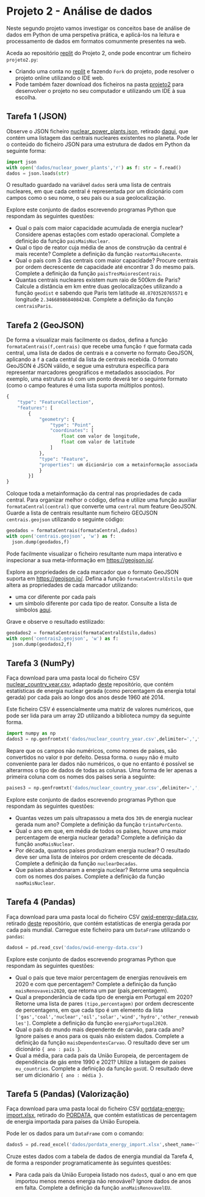 # Projeto 2 - Análise de dados

Neste segundo projeto vamos investigar os conceitos base de análise de dados em Python de uma perspetiva prática, e aplicá-los na leitura e processamento de dados em formatos comunmente presentes na web.

Aceda ao repositório [replit](https://replit.com/@up652136/Prog2-Proj2) do Projeto 2, onde pode encontrar um ficheiro `projeto2.py`:

- Criando uma conta no [replit](https://replit.com/) e fazendo `Fork` do projeto, pode resolver o projeto online utilizando o IDE web.
- Pode também fazer download dos ficheiros na pasta [projeto2](../scripts/projeto2) para desenvolver o projeto no seu computador e utilizando um IDE à sua escolha.

## Tarefa 1 (JSON)

Observe o JSON ficheiro [nuclear_power_plants.json](../scripts/projeto2/dados/nuclear_power_plants.json), retirado [daqui](https://github.com/cristianst85/GeoNuclearData/blob/master/data/json/denormalized/nuclear_power_plants.json), que contém uma listagem das centrais nucleares existentes no planeta.
Pode ler o conteúdo do ficheiro JSON para uma estrutura de dados em Python da seguinte forma:
```python
import json
with open('dados/nuclear_power_plants','r') as f: str = f.read()
dados = json.loads(str)
```
O resultado guardado na variável `dados` será uma lista de centrais nucleares, em que cada central é representada por um dicionário com campos como o seu nome, o seu país ou a sua geolocalização.

Explore este conjunto de dados escrevendo programas Python que respondam às seguintes questões:

* Qual o país com maior capacidade acumulada de energia nuclear? Considere apenas estações com estado operacional. Complete a definição da função `paisMaisNuclear`.
* Qual o tipo de reator cuja média de anos de construção da central é mais recente? Complete a definição da função `reatorMaisRecente`.
* Qual o país com 3 das centrais com maior capacidade? Procure centrais por ordem decrescente de capacidade até encontrar 3 do mesmo país. Complete a definição da função `paisTresMaioresCentrais`.
* Quantas centrais nucleares existem num raio de 500km de Paris? Calcule a distância em km entre duas geolocalizações utilizando a função `geodist` e sabendo que Paris tem latitude `48.8703520765571` e longitude `2.3466898684084248`. Complete a definição da função `centraisParis`. 

## Tarefa 2 (GeoJSON)

De forma a visualizar mais facilmente os dados, defina a função `formataCentrais(f,centrais)` que recebe uma função `f` que formata cada central, uma lista de dados de centrais e a converte no formato GeoJSON, aplicando a `f` a cada central da lista de centrais recebida.
O formato GeoJSON é JSON válido, e segue uma estrutura específica para representar marcadores geográficos e metadados associados. 
Por exemplo, uma estrutura só com um ponto deverá ter o seguinte formato (como o campo features é uma lista suporta múltiplos pontos).
```python
{
    "type": "FeatureCollection", 
    "features": [
        {
            "geometry": {
                "type": "Point", 
                "coordinates": [
                    float com valor de longitude, 
                    float com valor de latitude
                ]
            }, 
            "type": "Feature", 
            "properties": um dicionário com a metainformação associada ao ponto geográfico
            }
        }]
}
```
Coloque toda a metainformação da central nas propriedades de cada central.
Para organizar melhor o código, defina e utilize uma função auxiliar `formataCentral(central)` que converte uma `central` num feature GeoJSON.
Guarde a lista de centrais resultante num ficheiro GEOJSON `centrais.geojson` utilizando o seguinte código:
```python
geodados = formataCentrais(formataCentral,dados)
with open('centrais.geojson', 'w') as f:
  json.dump(geodados,f)
```
Pode facilmente visualizar o ficheiro resultante num mapa interativo e inspecionar a sua meta-informação em <https://geojson.io/>.

Explore as propriedades de cada marcador que o formato GeoJSON suporta em <https://geojson.io/>.
Defina a função `formataCentralEstilo` que altera as propriedades de cada marcador utilizando:

* uma cor diferente por cada país
* um símbolo diferente por cada tipo de reator. Consulte a lista de símbolos [aqui](https://map.michelstuyts.be/icons/).

Grave e observe o resultado estilizado:
```python
geodados2 = formataCentrais(formataCentralEstilo,dados)
with open('centrais2.geojson', 'w') as f:
  json.dump(geodados2,f)
```

## Tarefa 3 (NumPy)

Faça download para uma pasta local do ficheiro CSV [nuclear_country_year.csv](../scripts/projeto2/dados/nuclear_country_year.csv), adaptado [deste](https://github.com/owid/energy-data) repositório, que contém estatísticas de energia nuclear gerada (como percentagem da energia total gerada) por cada país ao longo dos anos desde 1960 até 2014.

Este ficheiro CSV é essencialmente uma matriz de valores numéricos, que pode ser lida para um array 2D utilizando a biblioteca numpy da seguinte forma.
```python
import numpy as np
dados3 = np.genfromtxt('dados/nuclear_country_year.csv',delimiter=',',filling_values=0)
```
Repare que os campos não numéricos, como nomes de países, são convertidos no valor `0` por defeito.
Dessa forma. o `numpy` não é muito conveniente para ler dados não numéricos, o que no entanto é possível se alterarmos o tipo de dados de todas as colunas. Uma forma de ler apenas a primeira coluna com os nomes dos países seria a seguinte:
```python
paises3 = np.genfromtxt('dados/nuclear_country_year.csv',delimiter=',',dtype=object,usecols=[0])
```

Explore este conjunto de dados escrevendo programas Python que respondam às seguintes questões:

* Quantas vezes um país ultrapassou a meta dos `30%` de energia nuclear gerada num ano? Complete a definição da função `trintaPorCento`.
* Qual o ano em que, em média de todos os países, houve uma maior percentagem de energia nuclear gerada? Complete a definição da função `anoMaisNuclear`.
* Por década, quantos países produziram energia nuclear? O resultado deve ser uma lista de inteiros por ordem crescente de década. Complete a definição da função `nuclearDecadas`.
* Que países abandonaram a energia nuclear? Retorne uma sequência com os nomes dos países. Complete a definição da função `naoMaisNuclear`.

## Tarefa 4 (Pandas)

Faça download para uma pasta local do ficheiro CSV [owid-energy-data.csv](../scripts/projeto2/dados/owid-energy-data.csv), retirado [deste](https://github.com/owid/energy-data) repositório, que contém estatísticas de energia gerada por cada país mundial.
Carregue este ficheiro para um `DataFrame` utilizando o `pandas`:
```python
dados4 = pd.read_csv('dados/owid-energy-data.csv')
```

Explore este conjunto de dados escrevendo programas Python que respondam às seguintes questões:

* Qual o país que teve maior percentagem de energias renováveis em 2020 e com que percentagem? Complete a definição da função `maisRenovaveis2020`, que retorna um par (país,percentagem).
* Qual a preponderância de cada tipo de energia em Portugal em 2020? Retorne uma lista de pares `(tipo,percentagem)` por ordem decrescente de percentagens, em que cada tipo é um elemento da lista `['gas','coal','nuclear','oil','solar','wind','hydro','other_renewables']`. Complete a definição da função `energiaPortugal2020`.
* Qual o país do mundo mais dependente de carvão, para cada ano? Ignore países e anos para os quais não existem dados. Complete a definição da função `maisDependentesCarvao`. O resultado deve ser um dicionário `{ ano : país }`.
* Qual a média, para cada país da União Europeia, de percentagem de dependência de gás entre 1990 e 2021? Utilize a listagem de países `eu_countries`. Complete a definição da função `gasUE`. O resultado deve ser um dicionário `{ ano : média }`.

## Tarefa 5 (Pandas) (Valorização)

Faça download para uma pasta local do ficheiro CSV [portdata-energy-import.xlsx](../scripts/projeto2/dados/pordata-energy-import.xlsx), retirado do [PORDATA](https://www.pordata.pt/en/Europe/Energy+import+dependency-3601), que contém estatísticas de percentagem de energia importada para países da União Europeia.

Pode ler os dados para um `DataFrame` com o comando:
```python
dados5 = pd.read_excel('dados/pordata_energy_import.xlsx',sheet_name='Table')
```

Cruze estes dados com a tabela de dados de energia mundial da Tarefa 4, de forma a responder programaticamente às seguintes questões:

* Para cada país da União Europeia listado nos `dados5`, qual o ano em que importou menos menos energia não renovável? Ignore dados de anos em falta. Complete a definição da função `anoMaisRenovavelEU`.


